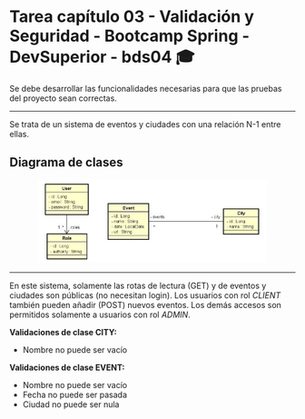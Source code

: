 # Tarea capítulo 03 - Validación y Seguridad - Bootcamp Spring - DevSuperior - bds04 :mortar_board:

Se debe desarrollar las funcionalidades necesarias para que las pruebas del proyecto sean correctas.

---
Se trata de un sistema de eventos y ciudades con una relación N-1 entre ellas.

## Diagrama de clases
<p align="center">
   <img width="80%" height="80%" src="https://github.com/niltonsjr/assets/blob/main/BDS_04/diagrama_de_clases.jpg?raw=true">
</p>

---
En este sistema, solamente las rotas de lectura (GET) y de eventos y ciudades son públicas (no necesitan login). Los usuarios con rol *CLIENT* también pueden añadir (POST) nuevos eventos. Los demás accesos son permitidos solamente a usuarios con rol *ADMIN*.

**Validaciones de clase CITY:**
- Nombre no puede ser vacío

**Validaciones de clase EVENT:**
- Nombre no puede ser vacío
- Fecha no puede ser pasada
- Ciudad no puede ser nula